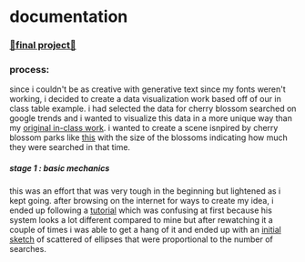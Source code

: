 # documentation
### [🌸final project🌸](https://editor.p5js.org/insiyam/sketches/s6KDpnuwO)

### process:
  since i couldn't be as creative with generative text since my fonts weren't working, i decided to create a data visualization work based off of our in class table example. i had selected the data for cherry blossom searched on google trends and i wanted to visualize this data in a more unique way than my [original in-class work](https://github.com/insiyam/intro-to-im/blob/first/media/data%20visualization/Screenshot%202022-02-20%20231523.png). i wanted to create a scene isnpired by cherry blossom parks like [this](https://media.istockphoto.com/photos/cherry-blossom-picture-id164484408?s=170667a) with the size of the blossoms indicating how much they were searched in that time. 

##### stage 1 : basic mechanics
this was an effort that was very tough in the beginning but lightened as i kept going. after browsing on the internet for ways to create my idea, i ended up following a [tutorial](https://www.youtube.com/watch?v=hokTcLVtZs8) which was confusing at first because his system looks a lot different compared to mine but after rewatching it a couple of times i was able to get a hang of it and ended up with an [initial sketch](https://github.com/insiyam/intro-to-im/blob/first/media/data%20visualization/Screenshot%202022-02-21%20234456.png) of scattered of ellipses that were proportional to the number of searches.
